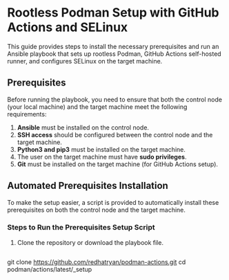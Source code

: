 # Rootless Podman Setup with GitHub Actions and SELinux

This guide provides steps to install the necessary prerequisites and run an Ansible playbook that sets up rootless Podman, GitHub Actions self-hosted runner, and configures SELinux on the target machine.

## Prerequisites

Before running the playbook, you need to ensure that both the control node (your local machine) and the target machine meet the following requirements:

1. **Ansible** must be installed on the control node.
2. **SSH access** should be configured between the control node and the target machine.
3. **Python3 and pip3** must be installed on the target machine.
4. The user on the target machine must have **sudo privileges**.
5. **Git** must be installed on the target machine (for GitHub Actions setup).

## Automated Prerequisites Installation

To make the setup easier, a script is provided to automatically install these prerequisites on both the control node and the target machine.

### Steps to Run the Prerequisites Setup Script

1. Clone the repository or download the playbook file.

   ```bash
git clone https://github.com/redhatryan/podman-actions.git
cd podman/actions/latest/_setup
